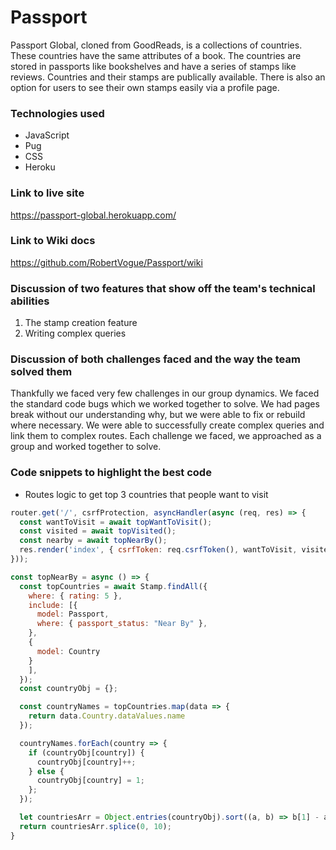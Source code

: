 # Passport
Passport Global, cloned from GoodReads, is a collections of countries.
These countries have the same attributes of a book. The countries are stored
in passports like bookshelves and have a series of stamps like reviews. Countries and their stamps
are publically available. There is also an option for users to see their own stamps easily via a profile page.

### Technologies used
* JavaScript
* Pug
* CSS
* Heroku

### Link to live site
https://passport-global.herokuapp.com/

### Link to Wiki docs
https://github.com/RobertVogue/Passport/wiki

### Discussion of two features that show off the team's technical abilities
1. The stamp creation feature
2. Writing complex queries

### Discussion of both challenges faced and the way the team solved them
Thankfully we faced very few challenges in our group dynamics. We faced the standard code bugs which we worked together to solve. We had pages break without our understanding why, but we were able to fix or rebuild where necessary. We were able to successfully create complex queries and link them to complex routes. Each challenge we faced, we approached as a group and worked together to solve.

### Code snippets to highlight the best code
* Routes logic to get top 3 countries that people want to visit 
```js
router.get('/', csrfProtection, asyncHandler(async (req, res) => {
  const wantToVisit = await topWantToVisit();
  const visited = await topVisited();
  const nearby = await topNearBy();
  res.render('index', { csrfToken: req.csrfToken(), wantToVisit, visited, nearby });
}));

const topNearBy = async () => {
  const topCountries = await Stamp.findAll({
    where: { rating: 5 },
    include: [{
      model: Passport,
      where: { passport_status: "Near By" },
    },
    {
      model: Country
    }
    ],
  });
  const countryObj = {};

  const countryNames = topCountries.map(data => {
    return data.Country.dataValues.name
  });

  countryNames.forEach(country => {
    if (countryObj[country]) {
      countryObj[country]++;
    } else {
      countryObj[country] = 1;
    };
  });

  let countriesArr = Object.entries(countryObj).sort((a, b) => b[1] - a[1]).map(el => el[0])
  return countriesArr.splice(0, 10);
}
```

